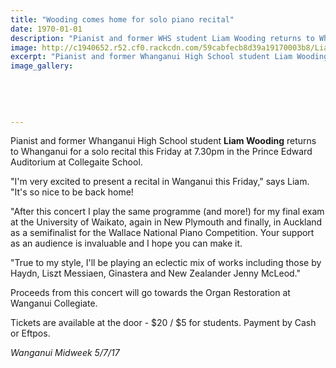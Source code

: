 ```yaml
---
title: "Wooding comes home for solo piano recital"
date: 1970-01-01
description: "Pianist and former WHS student Liam Wooding returns to Whanganui for a solo recital this Friday at 7.30pm in the Prince Edward Auditorium..."
image: http://c1940652.r52.cf0.rackcdn.com/59cabfecb8d39a19170003b8/Liam-wooding-on-piano-mid-week-july-2017.jpg
excerpt: "Pianist and former Whanganui High School student Liam Wooding returns to Whanganui for a solo recital this Friday at 7.30pm in the Prince Edward Auditorium at Collegaite School."
image_gallery:
    
    
    
    
    
---
```


<p>Pianist and former Whanganui High School student <strong>Liam Wooding</strong> returns to Whanganui for a solo recital this Friday at 7.30pm in the Prince Edward Auditorium at Collegaite School.</p>
<p class="element element-paragraph">"I'm very excited to present a recital in Wanganui this Friday," says Liam. "It's so nice to be back home!</p>
<p class="element element-paragraph">"After this concert I play the same programme (and more!) for my final exam at the University of Waikato, again in New Plymouth and finally, in Auckland as a semifinalist for the Wallace National Piano Competition. Your support as an audience is invaluable and I hope you can make it.</p>
<p class="element element-paragraph">"True to my style, I'll be playing an eclectic mix of works including those by Haydn, Liszt Messiaen, Ginastera and New Zealander Jenny McLeod."</p>
<p class="element element-paragraph">Proceeds from this concert will go towards the Organ Restoration at Wanganui Collegiate.</p>
<p class="element element-paragraph">Tickets are available at the door - $20 / $5 for students. Payment by Cash or Eftpos.</p>
<p><em>Wanganui Midweek 5/7/17</em></p>

